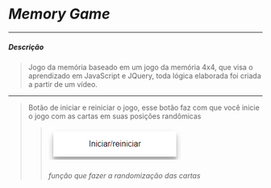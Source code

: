 # *Memory Game*
---
##### Descrição
> Jogo da memória baseado em um jogo da memória  4x4, que visa o aprendizado em JavaScript e JQuery, toda lógica elaborada foi criada a partir de um vídeo.
---
>Botão de iniciar e reiniciar o jogo, esse botão faz com que você inicie o jogo com as cartas em suas posições randômicas 
>>![alt text](https://github.com/RafaellSouzza/MemoryGame/blob/main/imagens/Captura%20de%20tela%202021-09-21%20211734.png)
>> ###### função que fazer a randomização das cartas
>> 
